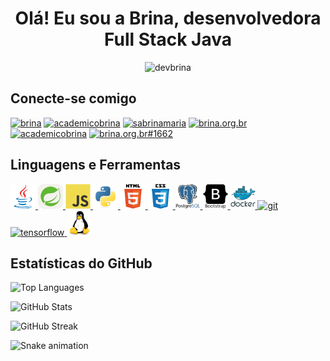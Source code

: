 <h1 align="center">Olá! Eu sou a Brina, desenvolvedora Full Stack Java</h1>

<p align="center">
  <img src="https://komarev.com/ghpvc/?username=devbrina&label=Visitors&color=41b996&style=flat" alt="devbrina" />
</p>

## Conecte-se comigo

<p align="left">
  <a href="https://dev.to/brina" target="_blank"><img src="https://raw.githubusercontent.com/rahuldkjain/github-profile-readme-generator/master/src/images/icons/Social/devto.svg" alt="brina" height="30" width="40" /></a>
  <a href="https://twitter.com/academicobrina" target="_blank"><img src="https://raw.githubusercontent.com/rahuldkjain/github-profile-readme-generator/master/src/images/icons/Social/twitter.svg" alt="academicobrina" height="30" width="40" /></a>
  <a href="https://linkedin.com/in/sabrinamaria" target="_blank"><img src="https://raw.githubusercontent.com/rahuldkjain/github-profile-readme-generator/master/src/images/icons/Social/linked-in-alt.svg" alt="sabrinamaria" height="30" width="40" /></a>
  <a href="https://instagram.com/brina.org.br" target="_blank"><img src="https://raw.githubusercontent.com/rahuldkjain/github-profile-readme-generator/master/src/images/icons/Social/instagram.svg" alt="brina.org.br" height="30" width="40" /></a>
  <a href="https://www.leetcode.com/academicobrina" target="_blank"><img src="https://raw.githubusercontent.com/rahuldkjain/github-profile-readme-generator/master/src/images/icons/Social/leet-code.svg" alt="academicobrina" height="30" width="40" /></a>
  <a href="https://discord.gg/brina.org.br#1662" target="_blank"><img src="https://raw.githubusercontent.com/rahuldkjain/github-profile-readme-generator/master/src/images/icons/Social/discord.svg" alt="brina.org.br#1662" height="30" width="40" /></a>
</p>

## Linguagens e Ferramentas

<p align="left">
  <a href="https://developer.mozilla.org/en-US/docs/Glossary/Java)" target="_blank" rel="noreferrer">
    <img src="https://raw.githubusercontent.com/devicons/devicon/master/icons/java/java-original.svg" alt="java" width="40" height="40"/>
  </a>
  <a href="https://spring.io" target="_blank" rel="noreferrer">
    <img src="https://raw.githubusercontent.com/tandpfun/skill-icons/main/icons/Spring-Light.svg" alt="Spring" width="40" height="40"/>
  </a>
  <a href="https://developer.mozilla.org/en-US/docs/Web/JavaScript" target="_blank" rel="noreferrer">
    <img src="https://raw.githubusercontent.com/devicons/devicon/master/icons/javascript/javascript-original.svg" alt="javascript" width="40" height="40"/>
  </a>
  <a href="https://www.python.org" target="_blank" rel="noreferrer">
    <img src="https://raw.githubusercontent.com/devicons/devicon/master/icons/python/python-original.svg" alt="python" width="40" height
  </a>
  <a href="https://www.w3.org/html/" target="_blank" rel="noreferrer">
    <img src="https://raw.githubusercontent.com/devicons/devicon/master/icons/html5/html5-original-wordmark.svg" alt="html5" width="40" height="40"/>
  </a>
  <a href="https://www.w3schools.com/css/" target="_blank" rel="noreferrer">
    <img src="https://raw.githubusercontent.com/devicons/devicon/master/icons/css3/css3-original-wordmark.svg" alt="css3" width="40" height="40"/>
  </a>
  <a href="https://www.postgresql.org" target="_blank" rel="noreferrer">
    <img src="https://raw.githubusercontent.com/devicons/devicon/master/icons/postgresql/postgresql-original-wordmark.svg" alt="postgresql" width="40" height="40"/>
  </a>
  <a href="https://getbootstrap.com" target="_blank" rel="noreferrer">
    <img src="https://raw.githubusercontent.com/devicons/devicon/master/icons/bootstrap/bootstrap-plain-wordmark.svg" alt="bootstrap" width="40" height="40"/>
  </a>
  <a href="https://www.docker.com/" target="_blank" rel="noreferrer">
    <img src="https://raw.githubusercontent.com/devicons/devicon/master/icons/docker/docker-original-wordmark.svg" alt="docker" width="40" height="40"/>
  </a>
  <a href="https://git-scm.com/" target="_blank" rel="noreferrer">
    <img src="https://www.vectorlogo.zone/logos/git-scm/git-scm-icon.svg" alt="git" width="40" height="40"/>
  </a>
  <a href="https://www.tensorflow.org" target="_blank" rel="noreferrer">
    <img src="https://www.vectorlogo.zone/logos/tensorflow/tensorflow-icon.svg" alt="tensorflow" width="40" height="40"/>
  </a>
  <a href="https://www.linux.org/" target="_blank" rel="noreferrer">
    <img src="https://raw.githubusercontent.com/devicons/devicon/master/icons/linux/linux-original.svg" alt="linux" width="40" height="40"/>
  </a>
</p>

## Estatísticas do GitHub

<p align="left">
  <img src="https://github-readme-stats.vercel.app/api/top-langs/?username=devbrina&layout=compact" alt="Top Languages" />
</p>

<p align="left">
  <img src="https://github-readme-stats.vercel.app/api?username=devbrina&show_icons=true&theme=cobalt&title_color=41b996&locale=en" alt="GitHub Stats" />
</p>

<p align="left">
  <img src="https://github-readme-streak-stats.herokuapp.com/?user=devbrina&theme=dark" alt="GitHub Streak" />
</p>

![Snake animation](https://github.com/devbrina/devbrina/blob/output/github-contribution-grid-snake.svg)
